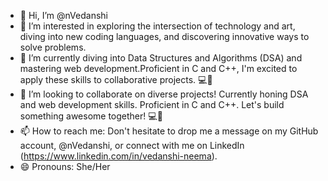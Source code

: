 - 👋 Hi, I’m @nVedanshi
- 👀 I’m interested in exploring the intersection of technology and art, diving into new coding languages, and discovering innovative ways to solve problems.
- 🌱 I’m currently diving into Data Structures and Algorithms (DSA) and mastering web development.Proficient in C and C++, I'm excited to apply these skills to collaborative projects. 💻🚀
- 💞️ I’m looking to collaborate on diverse projects! Currently honing DSA and web development skills. Proficient in C and C++. Let's build something awesome together! 💻🚀
- 📫 How to reach me: Don't hesitate to drop me a message on my GitHub account, @nVedanshi, or connect with me on LinkedIn (https://www.linkedin.com/in/vedanshi-neema).
- 😄 Pronouns: She/Her


<!---
nVedanshi/nVedanshi is a ✨ special ✨ repository because its `README.md` (this file) appears on your GitHub profile.
You can click the Preview link to take a look at your changes.
--->
